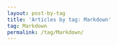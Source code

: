 ```yaml
---
layout: post-by-tag
title: 'Articles by tag: Markdown'
tag: Markdown
permalink: /tag/Markdown/
---
```


